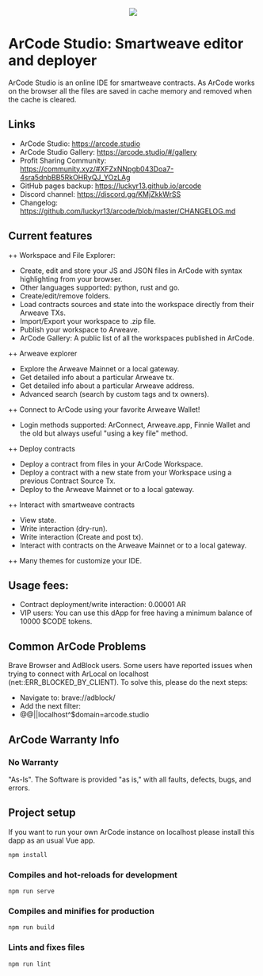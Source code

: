 <p align="center">
  <img src="https://arweave.net/GYuvaTZpyksPQxKGdjfl5jQJynaRmbMQSYXaylFAvRQ" style="max-width: 100%">
</p>

# ArCode Studio: Smartweave editor and deployer
ArCode Studio is an online IDE for smartweave contracts. As ArCode works on the browser all the files are saved in cache memory and removed when the cache is cleared.

## Links
- ArCode Studio: https://arcode.studio
- ArCode Studio Gallery: https://arcode.studio/#/gallery
- Profit Sharing Community: https://community.xyz/#XFZxNNpgb043Doa7-4sra5dnbBB5RkOHRyQJ_YOzLAg
- GitHub pages backup: https://luckyr13.github.io/arcode
- Discord channel: https://discord.gg/KMjZkkWrSS
- Changelog: https://github.com/luckyr13/arcode/blob/master/CHANGELOG.md

## Current features
++ Workspace and File Explorer:
- Create, edit and store your JS and JSON files in ArCode with syntax highlighting from your browser.
- Other languages supported: python, rust and go.
- Create/edit/remove folders.
- Load contracts sources and state into the workspace directly from their Arweave TXs.
- Import/Export your workspace to .zip file.
- Publish your workspace to Arweave.
- ArCode Gallery: A public list of all the workspaces published in ArCode.

++ Arweave explorer
- Explore the Arweave Mainnet or a local gateway.
- Get detailed info about a particular Arweave tx.
- Get detailed info about a particular Arweave address.
- Advanced search (search by custom tags and tx owners).

++ Connect to ArCode using your favorite Arweave Wallet!
- Login methods supported: ArConnect, Arweave.app, Finnie Wallet and the old but always useful "using a key file" method.

++ Deploy contracts
- Deploy a contract from files in your ArCode Workspace.
- Deploy a contract with a new state from your Workspace using a previous Contract Source Tx.
- Deploy to the Arweave Mainnet or to a local gateway.

++ Interact with smartweave contracts
- View state.
- Write interaction (dry-run).
- Write interaction (Create and post tx).
- Interact with contracts on the Arweave Mainnet or to a local gateway.

++ Many themes for customize your IDE.


## Usage fees:
- Contract deployment/write interaction: 0.00001 AR
- VIP users: You can use this dApp for free having a minimum balance of 10000 $CODE tokens.

## Common ArCode Problems
Brave Browser and AdBlock users. Some users have reported issues when trying to connect with ArLocal on localhost (net::ERR_BLOCKED_BY_CLIENT). To solve this, please do the next steps:

- Navigate to: brave://adblock/
- Add the next filter:
- @@||localhost^$domain=arcode.studio

## ArCode Warranty Info
###  No Warranty
"As-Is". The Software is provided "as is," with all faults, defects, bugs, and errors.

## Project setup
If you want to run your own ArCode instance on localhost please install this dapp as an usual Vue app. 
```
npm install
```

### Compiles and hot-reloads for development
```
npm run serve
```

### Compiles and minifies for production
```
npm run build
```

### Lints and fixes files
```
npm run lint
```
